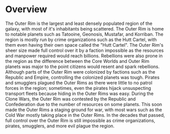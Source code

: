 # Overview
The Outer Rim is the largest and least densely populated region of the galaxy, with most of it's inhabitants being scattered.
The Outer Rim is home to notable planets such as Tatooine, Geonosis, Mustafar, and Korriban.
The region is mostly run by crime organizations such as the Hutt Cartel, with them even having their own space called the "Hutt Cartel".
The Outer Rim's sheer size made full control over it by a faction impossible as the resources and manpower required would reach billions.
Rebellions were also prone in the region as the difference between the Core Worlds and Outer Rim planets was major to the point citizens would resent and spark rebellions.
Although parts of the Outer Rim were colonized by factions such as the Republic and Empire, controlling the colonized planets was tough.
Pirates and smugglers plagued the Outer Rims as there were little to no patrol forces in the region; sometimes, even the pirates hijack unsuspecting transport fleets because hiding in the Outer Rims was easy.
During the Clone Wars, the Outer Rim was contested by the Republic and Confederation due to the number of resources on some planets.
This soon made the Outer Rims a staging ground for war, with most wars such as the Cold War mostly taking place in the Outer Rims.
In the decades that passed, full control over the Outer Rim is still impossible as crime organizations, pirates, smugglers, and more evil plague the region.